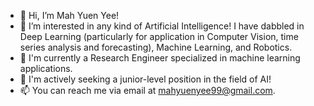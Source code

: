 - 👋 Hi, I’m Mah Yuen Yee!
- 👀 I’m interested in any kind of Artificial Intelligence! I have dabbled in Deep Learning (particularly for application in Computer Vision, time series analysis and forecasting), Machine Learning, and Robotics.
- 🌱 I'm currently a Research Engineer specialized in machine learning applications.
- 💞️ I'm actively seeking a junior-level position in the field of AI!
- 📫 You can reach me via email at mahyuenyee99@gmail.com.

<!---
MYY99/MYY99 is a ✨ special ✨ repository because its `README.md` (this file) appears on your GitHub profile.
You can click the Preview link to take a look at your changes.
--->
